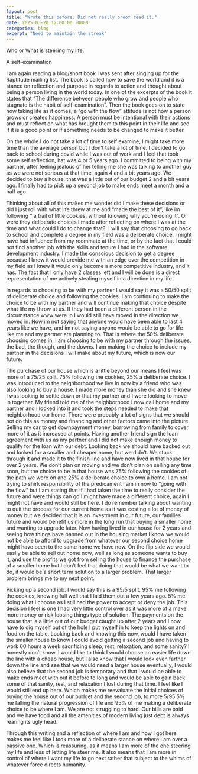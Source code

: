 ```yaml
---
layout: post
title: "Wrote this before. Did not really proof read it."
date: 2025-03-20 12:00:00 -0000
categories: blog
excerpt: "Need to maintain the streak"
---
```


Who or What is steering my life.

A self-examination

I am again reading a blog/short book I was sent after singing up for the Raptitude mailing list. The book is called how to save the world and it is a stance on reflection and purpose in regards to action and thought about being a person living in the world today. In one of the excerpts of the book it states that “The difference between people who grow and people who
stagnate is the habit of self-examination”. Then the book goes on to state how taking life as it comes, a “go with the flow” attitude is not how a person grows or creates happiness. A person must be intentional with their actions and must reflect on what has brought them to this point in their life and see if it is a good point or if something needs to be changed to make it better.

On the whole I do not take a lot of time to self examine, I might take more time than the average person but I don’t take a lot of time. I decided to go back to school during covid while I was out of work and I feel that took some self reflection, hat was 4 or 5 years ago. I committed to being with my partner, after feeling jealous of her telling me she was talking to another guy as we were not serious at that time, again 4 and a bit years ago. We decided to buy a house, that was a little out of our budget 2 and a bit years ago. I finally had to pick up a second job to make ends meet a month and a half ago.

Thinking about all of this makes me wonder did I make these decisions or did I just roll with what life threw at me and “made the best of it”, like im following “ a trail of little cookies, without knowing why you're doing it”. Or were they deliberate choices I made after reflecting on where I was at the time and what could I do to change that?  I will say that choosing to go back to school and complete a degree in my field was a deliberate choice. I might have had influence from my roommate at the time, or by the fact that I could not find another job with the skills and tenure I had in the software development industry. I made the conscious decision to get a degree because I know it would provide me with an edge over the competition in my field as I knew it would only become a more competitive industry, and it has. The fact that I only have 2 classes left and I will be done is a direct representation of me actively stealing myself in a direction in my life.

In regards to choosing to be with my partner I would say it was a 50/50 split of deliberate choice and following the cookies. I am continuing to make the choice to be with my partner and will continue making that choice despite what life my throw at us. If they had been a different person in the circumstance www were in I would still have moved in the direction we moved in. Now im not saying that anyone would have been able to last 4 years like we have, and im not saying anyone would be able to go for life like me and my partner are planning to. That is where the 50% deliberate choosing comes in, I am choosing to be with my partner through the issues, the bad, the though, and the downs. I am making the choice to include my partner in the decisions I will make about my future, which is now our future.

The purchase of our house which is a little beyond our means I feel was more of a 75/25 split. 75% following the cookies, 25% a deliberate choice. I was introduced to the neighborhood we live in now by a friend who was also looking to buy a house. I made more money than she did and she knew I was looking to settle down or that my partner and I were looking to move in together. My friend told me of the neighborhood I now call home and my partner and I looked into it and took the steps needed to make that neighborhood our home. There were probably a lot of signs that we should not do this as money and financing and other factors came into the picture. Selling my car to get downpayment money, borrowing from family to cover more of it as it increased at points. Having another friend sign the loan agreement with us as my partner and I did not make enough money to qualify for the loan with our debt. Looking back we should have backed out and looked for a smaller and cheaper home, but we didn’t. We stuck through it and made it to the finish line and have now lived in that house for over 2 years. We don’t plan on moving and we don’t plan on selling any time soon, but the choice to be in that house was 75% following the cookies of the path we were on  and 25% a deliberate choice to own a home. I am not trying to shirk responsibility of the predicament I am in now to “going with the flow” but I am stating that if I had taken the time to really consider the future and were things can go I might have made a different choice, again I might not have and would still be here. I do remember talking about wanting to quit the process for our current home as it was costing a lot of money of money but we decided that it is an investment in our future, our families future and would benefit us more in the long run that buying a smaller home and wanting to upgrade later. Now having lived in our house for 2 years and seeing how things have panned out in the housing market I know we would not be able to afford to upgrade from whatever our second choice home might have been to the same home we have now. On the flip side we would easily be able to sell out home now, well as long as someone wants to buy it, and use the profits we got from selling the house to finance the purchase of a smaller home but I don’t feel that doing that would be what we want to do, it would be a short term solution to a larger problem. That larger problem brings me to my next point.

Picking up a second job. I would say this is a 95/5 split. 95% me following the cookies, knowing full well that I laid them out a few years ago. 5% me doing what I choose as I still had the power to accept or deny the job. This decision I feel is one I had very little control over as it was more of a make more money or risk loosing things type of solution. The payments on the house that is a little out of our budget caught up after 2 years and I now have to dig myself out of the hole I put myself in to keep the lights on and food on the table. Looking back and knowing this now, would l have taken the smaller house to know I could avoid getting a second job and having to work 60 hours a week sacrificing sleep, rest, relaxation, and some sanity? I honestly don’t know. I would like to think I would choose an easier life down the line with a cheap house, but I also know that I would look even farther down the line and see that we would need a larger house eventually, I would also believe that the second job is temporary and that I would be able to make ends meet with out it before to long and would be able to gain back some of that sanity, rest, and relaxation I lost during that time. I feel like I would still end up here. Which makes me reevaluate the initial choices of buying the house out of our budget and the second job, to more 5/95 5% me falling the natural progression of life and 95% of me making a deliberate choice to be where I am. We are not struggling to hard. Our bills are paid and we have food and all the amenities of modern living just debt is always rearing its ugly head.


Through this writing and a reflection of where I am and how I got here makes me feel like I took more of a deliberate stance on where I am over a passive one. Which is reassuring, as it means I am more of the one steering my life and less of letting life steer me. It also means that I am more in control of where I want my life to go next rather that subject to the whims of whatever force directs humanity. 

